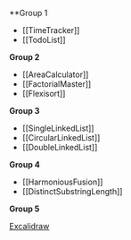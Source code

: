 **Group 1
- [[TimeTracker]]
- [[TodoList]]

**Group 2**
- [[AreaCalculator]]
- [[FactorialMaster]]
- [[Flexisort]]

**Group 3**
- [[SingleLinkedList]]
- [[CircularLinkedList]]
- [[DoubleLinkedList]]

**Group 4**
- [[HarmoniousFusion]]
- [[DistinctSubstringLength]]

**Group 5**


[Excalidraw](https://excalidraw.com/#json=JJBeEBwrIH4T_9QjAkvLd,3T6CjLmsAEdcsKH8STDzuQ)

